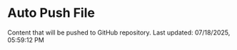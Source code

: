# Auto Push File

Content that will be pushed to GitHub repository.
Last updated: 07/18/2025, 05:59:12 PM